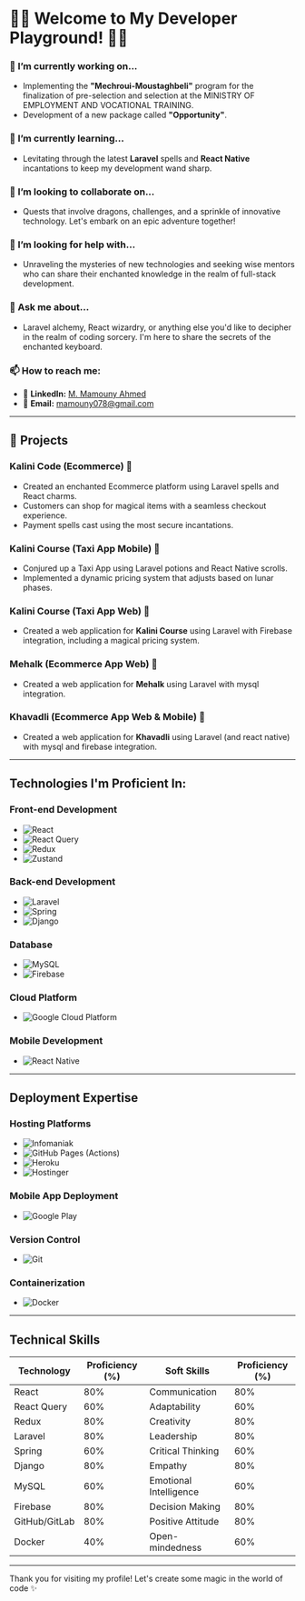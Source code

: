 # 👨‍💻 Welcome to My Developer Playground! 🚀✨

### 🔭 I’m currently working on...
- Implementing the **"Mechroui-Moustaghbeli"** program for the finalization of pre-selection and selection at the MINISTRY OF EMPLOYMENT AND VOCATIONAL TRAINING.
- Development of a new package called **"Opportunity"**.

### 🌱 I’m currently learning...
- Levitating through the latest **Laravel** spells and **React Native** incantations to keep my development wand sharp.

### 👯 I’m looking to collaborate on...
- Quests that involve dragons, challenges, and a sprinkle of innovative technology. Let's embark on an epic adventure together!

### 🤔 I’m looking for help with...
- Unraveling the mysteries of new technologies and seeking wise mentors who can share their enchanted knowledge in the realm of full-stack development.

### 💬 Ask me about...
- Laravel alchemy, React wizardry, or anything else you'd like to decipher in the realm of coding sorcery. I'm here to share the secrets of the enchanted keyboard.

### 📫 How to reach me:
- 🧙 **LinkedIn:** [M. Mamouny Ahmed](https://www.linkedin.com/in/mamouny-ahmed-2568351a5)
- 📧 **Email:** mamouny078@gmail.com

---

## 🚀 Projects

### Kalini Code (Ecommerce) 🛒
- Created an enchanted Ecommerce platform using Laravel spells and React charms.
- Customers can shop for magical items with a seamless checkout experience.
- Payment spells cast using the most secure incantations.

### Kalini Course (Taxi App Mobile) 🚕
- Conjured up a Taxi App using Laravel potions and React Native scrolls.
- Implemented a dynamic pricing system that adjusts based on lunar phases.

### Kalini Course (Taxi App Web) 🚕
- Created a web application for **Kalini Course** using Laravel with Firebase integration, including a magical pricing system.

### Mehalk (Ecommerce App Web) 🚕
- Created a web application for **Mehalk** using Laravel with mysql integration.

### Khavadli (Ecommerce App Web & Mobile) 🚕
- Created a web application for **Khavadli** using Laravel (and react native) with mysql and firebase integration.

---

## Technologies I'm Proficient In:

### Front-end Development
- ![React](https://img.shields.io/badge/-React-blue?style=flat-square&logo=react&logoColor=white)
- ![React Query](https://img.shields.io/badge/-React_Query-ff4154?style=flat-square&logo=react-query&logoColor=white)
- ![Redux](https://img.shields.io/badge/-Redux-purple?style=flat-square&logo=redux&logoColor=white)
- ![Zustand](https://img.shields.io/badge/-Zustand-ffd700?style=flat-square)

### Back-end Development
- ![Laravel](https://img.shields.io/badge/-Laravel-red?style=flat-square&logo=laravel&logoColor=white)
- ![Spring](https://img.shields.io/badge/-Spring-green?style=flat-square&logo=spring&logoColor=white)
- ![Django](https://img.shields.io/badge/-Django-darkgreen?style=flat-square&logo=django&logoColor=white)

### Database
- ![MySQL](https://img.shields.io/badge/-MySQL-blue?style=flat-square&logo=mysql&logoColor=white)
- ![Firebase](https://img.shields.io/badge/-Firebase-orange?style=flat-square&logo=firebase&logoColor=white)

### Cloud Platform
- ![Google Cloud Platform](https://img.shields.io/badge/-Google_Cloud_Platform-4285F4?style=flat-square&logo=google-cloud&logoColor=white)

### Mobile Development
- ![React Native](https://img.shields.io/badge/-React_Native-green?style=flat-square&logo=react&logoColor=white)

---

## Deployment Expertise

### Hosting Platforms
- ![Infomaniak](https://img.shields.io/badge/-Infomaniak-008fd5?style=flat-square)
- ![GitHub Pages (Actions)](https://img.shields.io/badge/-GitHub_Pages-181717?style=flat-square&logo=github&logoColor=white)
- ![Heroku](https://img.shields.io/badge/-Heroku-430098?style=flat-square&logo=heroku&logoColor=white)
- ![Hostinger](https://img.shields.io/badge/-Hostinger-0D4CFA?style=flat-square&logo=hostinger&logoColor=white)

### Mobile App Deployment
- ![Google Play](https://img.shields.io/badge/-Google_Play-3DDC84?style=flat-square&logo=google-play&logoColor=white)

### Version Control
- ![Git](https://img.shields.io/badge/-Git-F05032?style=flat-square&logo=git&logoColor=white)

### Containerization
- ![Docker](https://img.shields.io/badge/-Docker-2496ED?style=flat-square&logo=docker&logoColor=white)

---

## Technical Skills

| Technology      | Proficiency (%) | Soft Skills         | Proficiency (%) |
| --------------- | --------------- | ------------------- | --------------- |
| React           | 80%             | Communication       | 80%             |
| React Query     | 60%             | Adaptability        | 60%             |
| Redux           | 80%             | Creativity          | 80%             |
| Laravel         | 80%             | Leadership          | 80%             |
| Spring          | 60%             | Critical Thinking   | 60%             |
| Django          | 80%             | Empathy             | 80%             |
| MySQL           | 60%             | Emotional Intelligence | 60%         |
| Firebase        | 80%             | Decision Making     | 80%             |
| GitHub/GitLab   | 80%             | Positive Attitude   | 80%             |
| Docker          | 40%             | Open-mindedness     | 60%             |

---

Thank you for visiting my profile! Let's create some magic in the world of code ✨

